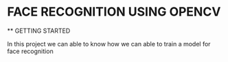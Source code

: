# FACE RECOGNITION USING OPENCV

** GETTING STARTED

In this project we can able to know how we can able to train a model for face recognition
